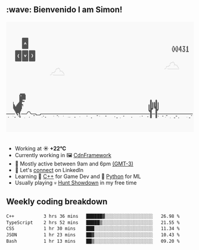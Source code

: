 <h2>:wave: <b>Bienvenido I am Simon!&nbsp;</b></h2>

<section>
  <img src="./static/banner.gif" height=300 width=1000>
</section>

<br>

<ul>
  <li>
		<!--START_SECTION:weather-->
		Working at <b>☀️   +22°C</b>
		<!--END_SECTION:weather-->
  </li>
  <li>
    Currently working in 🖼️&nbsp;<a href=https://github.com/snapverse/cdn-framework target=_blank>CdnFramework</a>
  </li>
  <li>
    🚩 Mostly active between 9am and 6pm <a href=https://onlinealarmkur.com/world/es target=_blank>(GMT-3)</a>
  </li>
  <li>
    🔗 Let's <a href=https://www.linkedin.com/in/itsimmons target=_blank>connect</a> on LinkedIn
  </li>
  <li>
    Learning 👴&nbsp;<a href=https://images3.memedroid.com/images/UPLOADED755/65f2bce6734f6.webp target=_blank>C++</a> for Game Dev and 🐍&nbsp;<a href=https://qph.cf2.quoracdn.net/main-qimg-4472b6229cb75bf66ab531f3ebd4f975-lq target=_blank>Python</a> for ML
  </li>
  <li>
    Usually playing 💀&nbsp;<a href=https://www.huntshowdown.com target=_blank>Hunt Showdown</a> in my free time
  </li>
</ul>

<h2><b>Weekly coding breakdown </b></h2>

<!--START_SECTION:waka-->

```txt
C++           3 hrs 36 mins   ██████▓░░░░░░░░░░░░░░░░░░   26.98 %
TypeScript    2 hrs 52 mins   █████▒░░░░░░░░░░░░░░░░░░░   21.55 %
CSS           1 hr 30 mins    ███░░░░░░░░░░░░░░░░░░░░░░   11.34 %
JSON          1 hr 23 mins    ██▓░░░░░░░░░░░░░░░░░░░░░░   10.43 %
Bash          1 hr 13 mins    ██▒░░░░░░░░░░░░░░░░░░░░░░   09.20 %
```

<!--END_SECTION:waka-->
